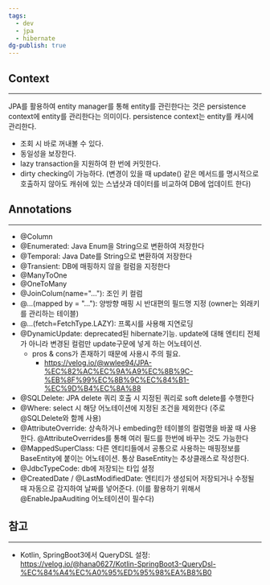 ```yaml
---
tags:
  - dev
  - jpa
  - hibernate
dg-publish: true
---
```

## Context
---
JPA를 활용하여 entity manager를 통해 entity를 관린한다는 것은 persistence context에 entity를 관리한다는 의미이다. persistence context는 entity를 캐시에 관리한다.
- 조회 시 바로 꺼내볼 수 있다.
- 동일성을 보장한다.
- lazy transaction을 지원하여 한 번에 커밋한다.
- dirty checking이 가능하다. (변경이 있을 때 update() 같은 메서드를 명시적으로 호출하지 않아도 캐쉬에 있는 스냅샷과 데이터를 비교하여 DB에 업데이트 한다)
## Annotations
---
- @Column
- @Enumerated: Java Enum을 String으로 변환하여 저장한다
- @Temporal: Java Date를  String으로 변환하여 저장한다
- @Transient: DB에 매핑하지 않을 컬럼을 지정한다
- @ManyToOne
- @OneToMany
- @JoinColum(name="..."): 조인 키 컬럼
- @...(mapped by = "..."): 양방향 매핑 시 반대편의 필드명 지정 (owner는 외래키를 관리하는 테이블)
- @...(fetch=FetchType.LAZY): 프록시를 사용해 지연로딩
- @DynamicUpdate: deprecated된 hibernate기능. update에 대해 엔티티 전체가 아니라 변경된 컬럼만 update구문에 넣게 하는 어노테이션. 
	- pros & cons가 존재하기 때문에 사용시 주의 필요.
		- https://velog.io/@wwlee94/JPA-%EC%82%AC%EC%9A%A9%EC%8B%9C-%EB%8F%99%EC%8B%9C%EC%84%B1-%EC%9D%B4%EC%8A%88
- @SQLDelete: JPA delete 쿼리 호출 시 지정된 쿼리로 soft delete를 수행한다
- @Where: select 시 해당 어노테이션에 지정된 조건을 제외한다 (주로 @SQLDelete와 함께 사용)
- @AttributeOverride: 상속하거나 embeding한 테이블의 컬럼명을 바꿀 때 사용한다. @AttributeOverrides를 통해 여러 필드를 한번에 바꾸는 것도 가능한다
- @MappedSuperClass: 다른 엔티티들에서 공통으로 사용하는 매핑정보를 BaseEntity에 붙이는 어노테이션. 통상 BaseEntity는 추상클래스로 작성한다.
- @JdbcTypeCode: db에 저장되는 타입 설정
- @CreatedDate / @LastModifiedDate: 엔티티가 생성되어 저장되거나 수정될 때 자동으로 감지하여 날짜를 넣어준다. (이를 활용하기 위해서 @EnableJpaAuditing 어노테이션이 필수다)
## 참고
---
- Kotlin, SpringBoot3에서 QueryDSL 설정: https://velog.io/@hana0627/Kotlin-SpringBoot3-QueryDsl-%EC%84%A4%EC%A0%95%ED%95%98%EA%B8%B0